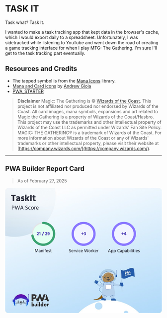 # TASK IT

Task what? Task It.

I wanted to make a task tracking app that kept data in the browser's cache, which I would export daily to a spreadsheet. Unfortunately, I was sidetracked while listening to YouTube and went down the road of creating a game tracking interface for when I play MTG: The Gathering. I'm sure I'll get to the task tracking part eventually.

## Resources and Credits

- The tapped symbol is from the [Mana Icons](https://mana.andrewgioia.com/icons.html) library.
- [Mana and Card icons](https://mana.andrewgioia.com/icons.html) by [Andrew Gioia](https://andrewgioia.com)
- [PWA_STARTER](PWA_STARTER.md)

> **Disclaimer** Magic: The Gathering is © [Wizards of the Coast](https://company.wizards.com/en). This project is not affiliated nor produced nor endorsed by Wizards of the Coast.
All card images, mana symbols, expansions and art related to Magic the Gathering is a property of Wizards of the Coast/Hasbro.
This project may use the trademarks and other intellectual property of Wizards of the Coast LLC as permitted under Wizards' Fan Site Policy. MAGIC: THE GATHERING® is a trademark of Wizards of the Coast. For more information about Wizards of the Coast or any of Wizards' trademarks or other intellectual property, please visit their website at [https://company.wizards.com/](https://company.wizards.com/).

---

## PWA Builder Report Card

> As of February 27, 2025

![PWA Builder Report Card](public/assets/PWABuilder%20Report%20Card.png)
